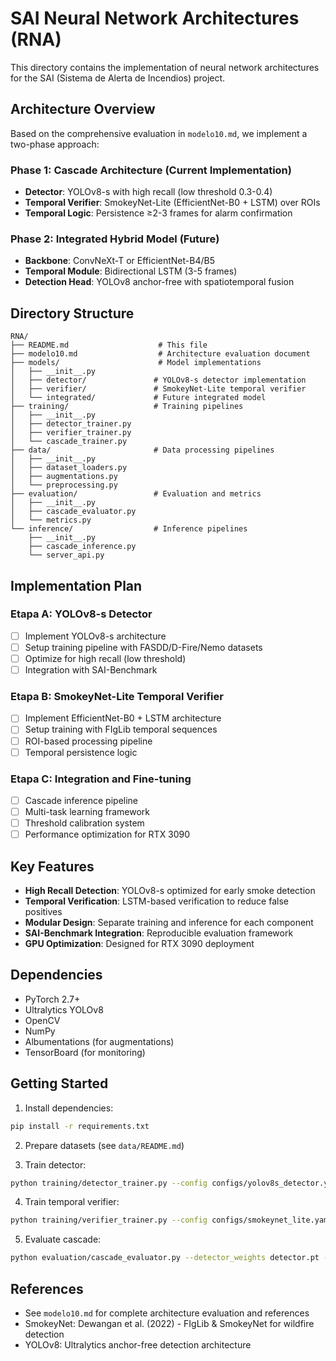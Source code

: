 # SAI Neural Network Architectures (RNA)

This directory contains the implementation of neural network architectures for the SAI (Sistema de Alerta de Incendios) project.

## Architecture Overview

Based on the comprehensive evaluation in `modelo10.md`, we implement a two-phase approach:

### Phase 1: Cascade Architecture (Current Implementation)
- **Detector**: YOLOv8-s with high recall (low threshold 0.3-0.4)
- **Temporal Verifier**: SmokeyNet-Lite (EfficientNet-B0 + LSTM) over ROIs
- **Temporal Logic**: Persistence ≥2-3 frames for alarm confirmation

### Phase 2: Integrated Hybrid Model (Future)
- **Backbone**: ConvNeXt-T or EfficientNet-B4/B5
- **Temporal Module**: Bidirectional LSTM (3-5 frames)
- **Detection Head**: YOLOv8 anchor-free with spatiotemporal fusion

## Directory Structure

```
RNA/
├── README.md                    # This file
├── modelo10.md                  # Architecture evaluation document
├── models/                      # Model implementations
│   ├── __init__.py
│   ├── detector/               # YOLOv8-s detector implementation
│   ├── verifier/               # SmokeyNet-Lite temporal verifier
│   └── integrated/             # Future integrated model
├── training/                   # Training pipelines
│   ├── __init__.py
│   ├── detector_trainer.py
│   ├── verifier_trainer.py
│   └── cascade_trainer.py
├── data/                       # Data processing pipelines
│   ├── __init__.py
│   ├── dataset_loaders.py
│   ├── augmentations.py
│   └── preprocessing.py
├── evaluation/                 # Evaluation and metrics
│   ├── __init__.py
│   ├── cascade_evaluator.py
│   └── metrics.py
└── inference/                  # Inference pipelines
    ├── __init__.py
    ├── cascade_inference.py
    └── server_api.py
```

## Implementation Plan

### Etapa A: YOLOv8-s Detector
- [ ] Implement YOLOv8-s architecture
- [ ] Setup training pipeline with FASDD/D-Fire/Nemo datasets
- [ ] Optimize for high recall (low threshold)
- [ ] Integration with SAI-Benchmark

### Etapa B: SmokeyNet-Lite Temporal Verifier  
- [ ] Implement EfficientNet-B0 + LSTM architecture
- [ ] Setup training with FIgLib temporal sequences
- [ ] ROI-based processing pipeline
- [ ] Temporal persistence logic

### Etapa C: Integration and Fine-tuning
- [ ] Cascade inference pipeline
- [ ] Multi-task learning framework
- [ ] Threshold calibration system
- [ ] Performance optimization for RTX 3090

## Key Features

- **High Recall Detection**: YOLOv8-s optimized for early smoke detection
- **Temporal Verification**: LSTM-based verification to reduce false positives
- **Modular Design**: Separate training and inference for each component
- **SAI-Benchmark Integration**: Reproducible evaluation framework
- **GPU Optimization**: Designed for RTX 3090 deployment

## Dependencies

- PyTorch 2.7+
- Ultralytics YOLOv8
- OpenCV
- NumPy
- Albumentations (for augmentations)
- TensorBoard (for monitoring)

## Getting Started

1. Install dependencies:
```bash
pip install -r requirements.txt
```

2. Prepare datasets (see `data/README.md`)

3. Train detector:
```bash
python training/detector_trainer.py --config configs/yolov8s_detector.yaml
```

4. Train temporal verifier:
```bash
python training/verifier_trainer.py --config configs/smokeynet_lite.yaml
```

5. Evaluate cascade:
```bash
python evaluation/cascade_evaluator.py --detector_weights detector.pt --verifier_weights verifier.pt
```

## References

- See `modelo10.md` for complete architecture evaluation and references
- SmokeyNet: Dewangan et al. (2022) - FIgLib & SmokeyNet for wildfire detection
- YOLOv8: Ultralytics anchor-free detection architecture